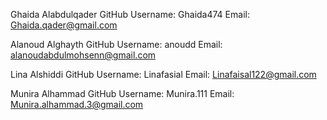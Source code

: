 Ghaida Alabdulqader
GitHub Username: Ghaida474
Email: Ghaida.qader@gmail.com

Alanoud Alghayth
GitHub Username: anoudd
Email: alanoudabdulmohsenn@gmail.com

Lina Alshiddi
GitHub Username: Linafasial
Email: Linafaisal122@gmail.com

Munira Alhammad
GitHub Username: Munira.111
Email: Munira.alhammad.3@gmail.com
